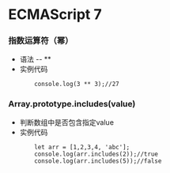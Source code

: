 # ECMAScript 7
### 指数运算符（幂）
- 语法 -- **
- 实例代码
	```
		console.log(3 ** 3);//27
	```

### Array.prototype.includes(value)
- 判断数组中是否包含指定value
- 实例代码
	```
		let arr = [1,2,3,4, 'abc'];
    	console.log(arr.includes(2));//true
    	console.log(arr.includes(5));//false
	```
